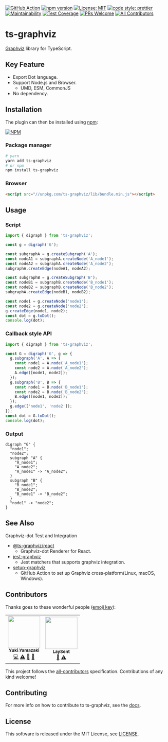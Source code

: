 [![GitHub Action](https://github.com/kamiazya/ts-graphviz/workflows/NodeCI/badge.svg)](https://github.com/kamiazya/ts-graphviz/actions?workflow=NodeCI) [![npm version](https://badge.fury.io/js/ts-graphviz.svg)](https://badge.fury.io/js/ts-graphviz) [![License: MIT](https://img.shields.io/badge/License-MIT-yellow.svg)](https://opensource.org/licenses/MIT) [![code style: prettier](https://img.shields.io/badge/code_style-prettier-ff69b4.svg)](https://github.com/prettier/prettier) [![Maintainability](https://api.codeclimate.com/v1/badges/12a586dde710859d58c7/maintainability)](https://codeclimate.com/github/kamiazya/ts-graphviz/maintainability) [![Test Coverage](https://api.codeclimate.com/v1/badges/12a586dde710859d58c7/test_coverage)](https://codeclimate.com/github/kamiazya/ts-graphviz/test_coverage) [![PRs Welcome](https://img.shields.io/badge/PRs-welcome-brightgreen.svg)](http://makeapullrequest.com) <!-- ALL-CONTRIBUTORS-BADGE:START - Do not remove or modify this section -->
[![All Contributors](https://img.shields.io/badge/all_contributors-2-orange.svg?style=flat-square)](#contributors-)
<!-- ALL-CONTRIBUTORS-BADGE:END -->

# ts-graphviz

[Graphviz](https://graphviz.gitlab.io/) library for TypeScript.

## Key Feature

- Export Dot language.
- Support Node.js and Browser.
  - UMD, ESM, CommonJS
- No dependency.

## Installation

The plugin can then be installed using [npm](https://www.npmjs.com/):

[![NPM](https://nodei.co/npm/ts-graphviz.png)](https://nodei.co/npm/ts-graphviz/)

### Package manager

```bash
# yarn
yarn add ts-graphviz
# or npm
npm install ts-graphviz
```

### Browser

```html
<script src="//unpkg.com/ts-graphviz/lib/bundle.min.js"></script>
```

## Usage

### Script

```typescript
import { digraph } from 'ts-graphviz';

const g = digraph('G');

const subgraphA = g.createSubgraph('A');
const nodeA1 = subgraphA.createNode('A_node1');
const nodeA2 = subgraphA.createNode('A_node2');
subgraphA.createEdge(nodeA1, nodeA2);

const subgraphB = g.createSubgraph('B');
const nodeB1 = subgraphB.createNode('B_node1');
const nodeB2 = subgraphB.createNode('B_node2');
subgraphA.createEdge(nodeB1, nodeB2);

const node1 = g.createNode('node1');
const node2 = g.createNode('node2');
g.createEdge(node1, node2);
const dot = g.toDot();
console.log(dot);
```

### Callback style API

```typescript
import { digraph } from 'ts-graphviz';

const G = digraph('G', g => {
  g.subgraph('A', A => {
    const node1 = A.node('A_node1');
    const node2 = A.node('A_node2');
    A.edge([node1, node2]);
  });
  g.subgraph('B', B => {
    const node1 = B.node('B_node1');
    const node2 = B.node('B_node2');
    B.edge([node1, node2]);
  });
  g.edge(['node1', 'node2']);
});
const dot = G.toDot();
console.log(dot);
```

### Output

```graphviz
digraph "G" {
  "node1";
  "node2";
  subgraph "A" {
    "A_node1";
    "A_node2";
    "A_node1" -> "A_node2";
  }
  subgraph "B" {
    "B_node1";
    "B_node2";
    "B_node1" -> "B_node2";
  }
  "node1" -> "node2";
}
```

## See Also

Graphviz-dot Test and Integration

- [@ts-graphviz/react](https://github.com/ts-graphviz/react)
  - Graphviz-dot Renderer for React.
- [jest-graphviz](https://github.com/ts-graphviz/jest-graphviz)
  - Jest matchers that supports graphviz integration.
- [setup-graphviz](https://github.com/kamiazya/setup-graphviz)
  - GitHub Action to set up Graphviz cross-platform(Linux, macOS, Windows).

## Contributors

Thanks goes to these wonderful people ([emoji key](https://allcontributors.org/docs/en/emoji-key)):

<!-- ALL-CONTRIBUTORS-LIST:START - Do not remove or modify this section -->
<!-- prettier-ignore-start -->
<!-- markdownlint-disable -->
<table>
  <tr>
    <td align="center"><a href="http://blog.kamiazya.tech/"><img src="https://avatars0.githubusercontent.com/u/35218186?v=4" width="100px;" alt=""/><br /><sub><b>Yuki Yamazaki</b></sub></a><br /><a href="https://github.com/kamiazya/ts-graphviz/commits?author=kamiazya" title="Code">💻</a> <a href="https://github.com/kamiazya/ts-graphviz/commits?author=kamiazya" title="Tests">⚠️</a> <a href="https://github.com/kamiazya/ts-graphviz/commits?author=kamiazya" title="Documentation">📖</a> <a href="#ideas-kamiazya" title="Ideas, Planning, & Feedback">🤔</a></td>
    <td align="center"><a href="https://laysent.com"><img src="https://avatars2.githubusercontent.com/u/1191606?v=4" width="100px;" alt=""/><br /><sub><b>LaySent</b></sub></a><br /><a href="https://github.com/kamiazya/ts-graphviz/issues?q=author%3Alaysent" title="Bug reports">🐛</a> <a href="https://github.com/kamiazya/ts-graphviz/commits?author=laysent" title="Tests">⚠️</a></td>
  </tr>
</table>

<!-- markdownlint-enable -->
<!-- prettier-ignore-end -->
<!-- ALL-CONTRIBUTORS-LIST:END -->

This project follows the [all-contributors](https://github.com/all-contributors/all-contributors)
specification. Contributions of any kind welcome!

## Contributing

For more info on how to contribute to ts-graphviz, see the [docs](./CONTRIBUTING.md).

## License

This software is released under the MIT License, see [LICENSE](./LICENSE).

